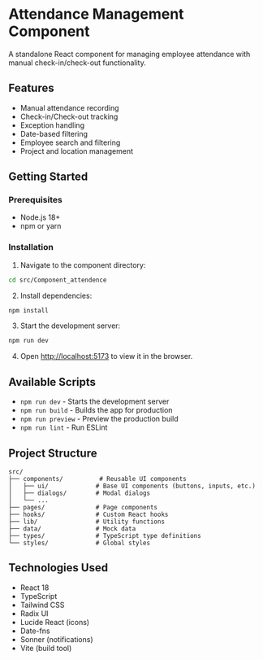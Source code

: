 
# Attendance Management Component

A standalone React component for managing employee attendance with manual check-in/check-out functionality.

## Features

- Manual attendance recording
- Check-in/Check-out tracking
- Exception handling
- Date-based filtering
- Employee search and filtering
- Project and location management

## Getting Started

### Prerequisites

- Node.js 18+ 
- npm or yarn

### Installation

1. Navigate to the component directory:
```bash
cd src/Component_attendence
```

2. Install dependencies:
```bash
npm install
```

3. Start the development server:
```bash
npm run dev
```

4. Open [http://localhost:5173](http://localhost:5173) to view it in the browser.

## Available Scripts

- `npm run dev` - Starts the development server
- `npm run build` - Builds the app for production
- `npm run preview` - Preview the production build
- `npm run lint` - Run ESLint

## Project Structure

```
src/
├── components/          # Reusable UI components
│   ├── ui/             # Base UI components (buttons, inputs, etc.)
│   ├── dialogs/        # Modal dialogs
│   └── ...
├── pages/              # Page components
├── hooks/              # Custom React hooks
├── lib/                # Utility functions
├── data/               # Mock data
├── types/              # TypeScript type definitions
└── styles/             # Global styles
```

## Technologies Used

- React 18
- TypeScript
- Tailwind CSS
- Radix UI
- Lucide React (icons)
- Date-fns
- Sonner (notifications)
- Vite (build tool)
